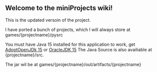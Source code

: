 ## Welcome to the miniProjects wiki!

This is the updated versoin of the project.


I have ported a bunch of projects, which I will always store at games/{projectname}/pysrc

You must have Java 15 installed for this application to work, get [AdoptOpenJDk 15](https://github.com/AdoptOpenJDK/openjdk15-binaries/releases/download/jdk-15.0.2%2B7/OpenJDK15U-jdk_x64_windows_hotspot_15.0.2_7.msi)
or [OracleJDK 15](https://www.oracle.com/uk/java/technologies/javase-jdk15-downloads.html)
The Java Source is also availiable at {projectname}/src.

The jar wil be at games/{projectname}/out/artifacts/{projectname}
